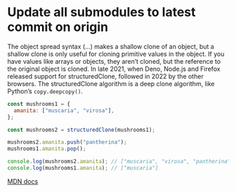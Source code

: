 # Update all submodules to latest commit on origin
 The object spread syntax (...) makes a shallow clone of an object,
 but a shallow clone is only useful for cloning primitive values in the object.
 If you have values like arrays or objects, they aren’t cloned, but the reference to the original object is cloned.
 In late 2021, when Deno, Node.js and Firefox released support for structuredClone, followed in 2022 by the other browsers.
The structuredClone algorithm is a deep clone algorithm, like Python’s `copy.deepcopy()`.

```js
const mushrooms1 = {
  amanita: ["muscaria", "virosa"],
};

const mushrooms2 = structuredClone(mushrooms1);

mushrooms2.amanita.push("pantherina");
mushrooms1.amanita.pop();

console.log(mushrooms2.amanita); // ["muscaria", "virosa", "pantherina"]
console.log(mushrooms1.amanita); // ["muscaria"]
```

[MDN docs](https://developer.mozilla.org/en-US/docs/Web/API/Window/structuredClone)
